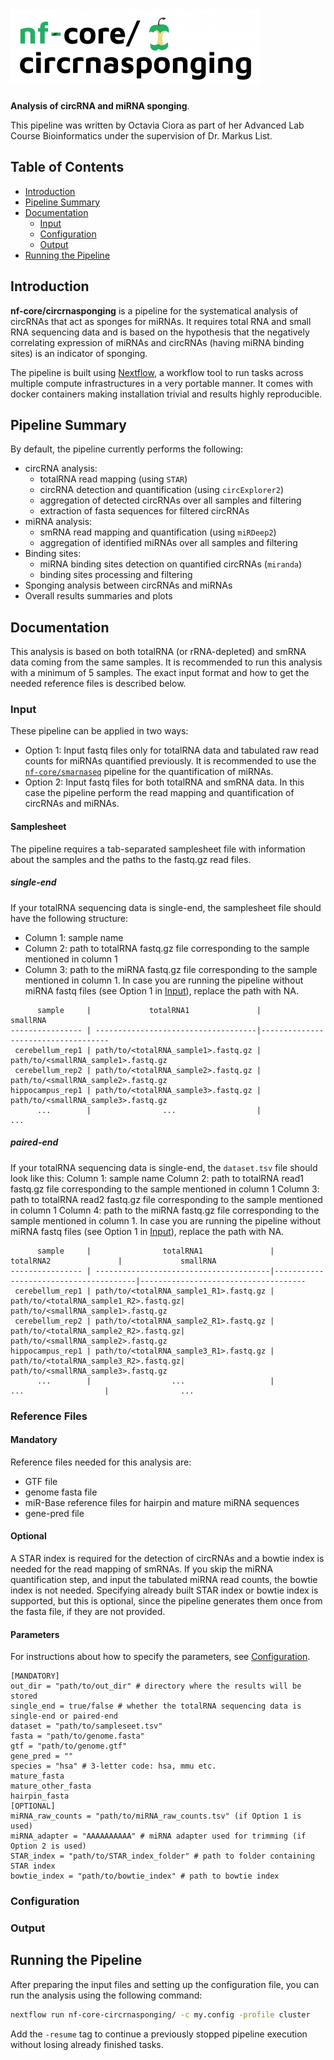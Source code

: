 # ![nf-core/circrnasponging](docs/images/nf-core-circrnasponging_logo.png)

**Analysis of circRNA and miRNA sponging**.

<!--[![GitHub Actions CI Status](https://github.com/nf-core/circrnasponging/workflows/nf-core%20CI/badge.svg)](https://github.com/nf-core/circrnasponging/actions)
[![GitHub Actions Linting Status](https://github.com/nf-core/circrnasponging/workflows/nf-core%20linting/badge.svg)](https://github.com/nf-core/circrnasponging/actions)
[![Nextflow](https://img.shields.io/badge/nextflow-%E2%89%A520.04.0-brightgreen.svg)](https://www.nextflow.io/)

[![install with bioconda](https://img.shields.io/badge/install%20with-bioconda-brightgreen.svg)](https://bioconda.github.io/)
[![Docker](https://img.shields.io/docker/automated/nfcore/circrnasponging.svg)](https://hub.docker.com/r/nfcore/circrnasponging)
[![Get help on Slack](http://img.shields.io/badge/slack-nf--core%20%23circrnasponging-4A154B?logo=slack)](https://nfcore.slack.com/channels/circrnasponging)-->

This pipeline was written by Octavia Ciora as part of her Advanced Lab Course Bioinformatics under the supervision of Dr. Markus List.

## Table of Contents

* [Introduction](#introduction)
* [Pipeline Summary](#pipeline-summary)
* [Documentation](#documentation)
  + [Input](#input)
  + [Configuration](#configuration)
  + [Output](#output)
* [Running the Pipeline](#running-the-pipeline)

## Introduction

**nf-core/circrnasponging** is a pipeline for the systematical analysis of circRNAs that act as sponges for miRNAs. It requires total RNA and small RNA sequencing data and is based on the hypothesis that the negatively correlating expression of miRNAs and circRNAs (having miRNA binding sites) is an indicator of sponging.

The pipeline is built using [Nextflow](https://www.nextflow.io), a workflow tool to run tasks across multiple compute infrastructures in a very portable manner. It comes with docker containers making installation trivial and results highly reproducible.

## Pipeline Summary

By default, the pipeline currently performs the following:
<!-- TODO nf-core: Fill in short bullet-pointed list of default steps of pipeline -->
* circRNA analysis:
  + totalRNA read mapping (using `STAR`)
  + circRNA detection and quantification (using `circExplorer2`)
  + aggregation of detected circRNAs over all samples and filtering
  + extraction of fasta sequences for filtered circRNAs
* miRNA analysis:
  + smRNA read mapping and quantification (using `miRDeep2`)
  + aggregation of identified miRNAs over all samples and filtering
* Binding sites:
  + miRNA binding sites detection on quantified circRNAs (`miranda`)
  + binding sites processing and filtering
* Sponging analysis between circRNAs and miRNAs
* Overall results summaries and plots

## Documentation
<!--The nf-core/circrnasponging pipeline comes with documentation about the pipeline: [usage](https://nf-co.re/circrnasponging/usage) and [output](https://nf-co.re/circrnasponging/output). -->
This analysis is based on both totalRNA (or rRNA-depleted) and smRNA data coming from the same samples. It is recommended to run this analysis with a minimum of 5 samples. The exact input format and how to get the needed reference files is described below.

### Input
These pipeline can be applied in two ways:
* Option 1: Input fastq files only for totalRNA data and tabulated raw read counts for miRNAs quantified previously. It is recommended to use the [`nf-core/smarnaseq`](https://github.com/nf-core/smrnaseq) pipeline for the quantification of miRNAs.
* Option 2: Input fastq files for both totalRNA and smRNA data. In this case the pipeline perform the read mapping and quantification of circRNAs and miRNAs.

#### Samplesheet
The pipeline requires a tab-separated samplesheet file with information about the samples and the paths to the fastq.gz read files.

##### single-end
If your totalRNA sequencing data is single-end, the samplesheet file should have the following structure:
* Column 1: sample name
* Column 2: path to totalRNA fastq.gz file corresponding to the sample mentioned in column 1
* Column 3: path to the miRNA fastq.gz file corresponding to the sample mentioned in column 1. In case you are running the pipeline without miRNA fastq files (see Option 1 in [Input](#input)), replace the path with NA.
```
      sample     |             totalRNA1               |             smallRNA
---------------- | ------------------------------------|------------------------------------
 cerebellum_rep1 | path/to/<totalRNA_sample1>.fastq.gz | path/to/<smallRNA_sample1>.fastq.gz
 cerebellum_rep2 | path/to/<totalRNA_sample2>.fastq.gz | path/to/<smallRNA_sample2>.fastq.gz
hippocampus_rep1 | path/to/<totalRNA_sample3>.fastq.gz | path/to/<smallRNA_sample3>.fastq.gz
      ...        |                ...                  |               ...
```

##### paired-end
If your totalRNA sequencing data is single-end, the ```dataset.tsv``` file should look like this:
Column 1: sample name
Column 2: path to totalRNA read1 fastq.gz file corresponding to the sample mentioned in column 1
Column 3: path to totalRNA read2 fastq.gz file corresponding to the sample mentioned in column 1
Column 4: path to the miRNA fastq.gz file corresponding to the sample mentioned in column 1. In case you are running the pipeline without miRNA fastq files (see Option 1 in [Input](#input)), replace the path with NA.

```
      sample     |                totalRNA1               |               totalRNA2               |             smallRNA
---------------- | ---------------------------------------|---------------------------------------|-------------------------------------
 cerebellum_rep1 | path/to/<totalRNA_sample1_R1>.fastq.gz | path/to/<totalRNA_sample1_R2>.fastq.gz| path/to/<smallRNA_sample1>.fastq.gz
 cerebellum_rep2 | path/to/<totalRNA_sample2_R1>.fastq.gz | path/to/<totalRNA_sample2_R2>.fastq.gz| path/to/<smallRNA_sample2>.fastq.gz
hippocampus_rep1 | path/to/<totalRNA_sample3_R1>.fastq.gz | path/to/<totalRNA_sample3_R2>.fastq.gz| path/to/<smallRNA_sample3>.fastq.gz
      ...        |                  ...                   |                  ...                  |                ...
```

### Reference Files
#### Mandatory
Reference files needed for this analysis are:
* GTF file
* genome fasta file
* miR-Base reference files for hairpin and mature miRNA sequences
* gene-pred file 

#### Optional
A STAR index is required for the detection of circRNAs and a bowtie index is needed for the read mapping of smRNAs. If you skip the miRNA quantification step, and input the tabulated miRNA read counts, the bowtie index is not needed. Specifying already built STAR index or bowtie index is supported, but this is optional, since the pipeline generates them once from the fasta file, if they are not provided.

#### Parameters
For instructions about how to specify the parameters, see [Configuration](#configuration).
```
[MANDATORY]
out_dir = "path/to/out_dir" # directory where the results will be stored
single_end = true/false # whether the totalRNA sequencing data is single-end or paired-end
dataset = "path/to/sampleseet.tsv"
fasta = "path/to/genome.fasta"
gtf = "path/to/genome.gtf"
gene_pred = ""
species = "hsa" # 3-letter code: hsa, mmu etc.
mature_fasta
mature_other_fasta
hairpin_fasta
[OPTIONAL]
miRNA_raw_counts = "path/to/miRNA_raw_counts.tsv" (if Option 1 is used)
miRNA_adapter = "AAAAAAAAAA" # miRNA adapter used for trimming (if Option 2 is used)
STAR_index = "path/to/STAR_index_folder" # path to folder containing STAR index
bowtie_index = "path/to/bowtie_index" # path to bowtie index
```

### Configuration
### Output

## Running the Pipeline
After preparing the input files and setting up the configuration file, you can run the analysis using the following command: 
 ```bash
 nextflow run nf-core-circrnasponging/ -c my.config -profile cluster
 ```
 Add the `-resume` tag to continue a previously stopped pipeline execution without losing already finished tasks.
 
 
 
 
 
 
 
 
 
 
<!--
1. Install [`nextflow`](https://nf-co.re/usage/installation)

2. Install any of [`Docker`](https://docs.docker.com/engine/installation/), [`Singularity`](https://www.sylabs.io/guides/3.0/user-guide/) or [`Podman`](https://podman.io/) for full pipeline reproducibility _(please only use [`Conda`](https://conda.io/miniconda.html) as a last resort; see [docs](https://nf-co.re/usage/configuration#basic-configuration-profiles))_

3. Download the pipeline and test it on a minimal dataset with a single command:

    ```bash
    nextflow run nf-core/circrnasponging -profile test,<docker/singularity/podman/conda/institute>
    ```

    > Please check [nf-core/configs](https://github.com/nf-core/configs#documentation) to see if a custom config file to run nf-core pipelines already exists for your Institute. If so, you can simply use `-profile <institute>` in your command. This will enable either `docker` or `singularity` and set the appropriate execution settings for your local compute environment.

4. Start running your own analysis!

    TODO nf-core: Update the example "typical command" below used to run the pipeline

    ```bash
    nextflow run nf-core/circrnasponging -profile <docker/singularity/podman/conda/institute> --input '*_R{1,2}.fastq.gz' --genome GRCh37
    ```

See [usage docs](https://nf-co.re/circrnasponging/usage) for all of the available options when running the pipeline.
-->

<!--## Credits
We thank the following people for their extensive assistance in the development
of this pipeline:
TODO nf-core: If applicable, make list of people who have also contributed
-->

<!--## Contributions and Support

If you would like to contribute to this pipeline, please see the [contributing guidelines](.github/CONTRIBUTING.md).

For further information or help, don't hesitate to get in touch on the [Slack `#circrnasponging` channel](https://nfcore.slack.com/channels/circrnasponging) (you can join with [this invite](https://nf-co.re/join/slack)).-->

<!--## Citations

 TODO nf-core: Add citation for pipeline after first release. Uncomment lines below and update Zenodo doi. -->
<!-- If you use  nf-core/circrnasponging for your analysis, please cite it using the following doi: [10.5281/zenodo.XXXXXX](https://doi.org/10.5281/zenodo.XXXXXX) -->

<!--You can cite the `nf-core` publication as follows: -->

<!-- TODO nf-core: Add bibliography of tools and data used in your pipeline -->
